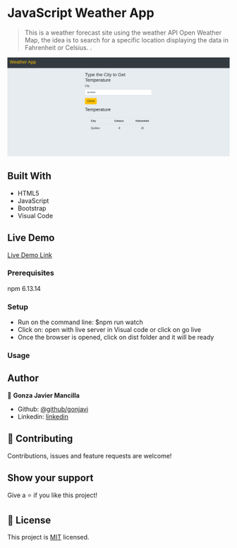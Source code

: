 # JavaScript Weather App

> This is a weather forecast site using the weather API Open Weather Map, the idea is to search for a specific location displaying the data in Fahrenheit or Celsius. .

![screenshot](./weather.png)



## Built With

- HTML5
- JavaScript
- Bootstrap
- Visual Code

## Live Demo

[Live Demo Link](https://gonjavi.github.io/JavaScriptWeatherApp/)


### Prerequisites
npm 6.13.14

### Setup
 
- Run on the command line: $npm run watch
- Click on: open with live server in Visual code or click on go live
- Once the browser is opened, click on dist folder and it will be ready



### Usage




## Author

👤 **Gonza Javier Mancilla**

- Github: [@github/gonjavi](https://github.com/gonjavi)
- Linkedin: [linkedin](https://www.linkedin.com/in/g-javier-mancilla-a686a9178/)



## 🤝 Contributing

Contributions, issues and feature requests are welcome!


## Show your support

Give a ⭐️ if you like this project!


## 📝 License

This project is [MIT](lic.url) licensed.
